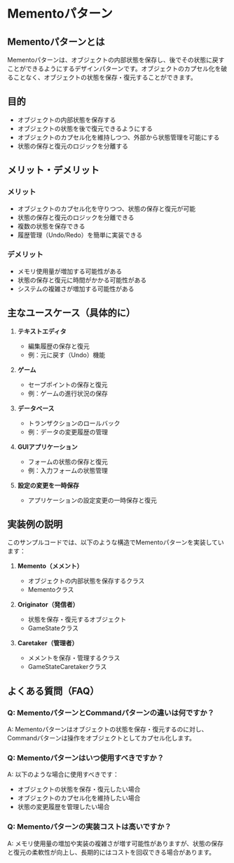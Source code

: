 # Mementoパターン

## Mementoパターンとは
Mementoパターンは、オブジェクトの内部状態を保存し、後でその状態に戻すことができるようにするデザインパターンです。オブジェクトのカプセル化を破ることなく、オブジェクトの状態を保存・復元することができます。

## 目的
- オブジェクトの内部状態を保存する
- オブジェクトの状態を後で復元できるようにする
-  オブジェクトのカプセル化を維持しつつ、外部から状態管理を可能にする
- 状態の保存と復元のロジックを分離する

## メリット・デメリット

### メリット
- オブジェクトのカプセル化を守りつつ、状態の保存と復元が可能
- 状態の保存と復元のロジックを分離できる
- 複数の状態を保存できる
- 履歴管理（Undo/Redo）を簡単に実装できる

### デメリット
- メモリ使用量が増加する可能性がある
- 状態の保存と復元に時間がかかる可能性がある
- システムの複雑さが増加する可能性がある

## 主なユースケース（具体的に）

1. **テキストエディタ**
   - 編集履歴の保存と復元
   - 例：元に戻す（Undo）機能

2. **ゲーム**
   - セーブポイントの保存と復元
   - 例：ゲームの進行状況の保存

3. **データベース**
   - トランザクションのロールバック
   - 例：データの変更履歴の管理

4. **GUIアプリケーション**
   - フォームの状態の保存と復元
   - 例：入力フォームの状態管理

5. **設定の変更を一時保存**
   - アプリケーションの設定変更の一時保存と復元

## 実装例の説明
このサンプルコードでは、以下のような構造でMementoパターンを実装しています：

1. **Memento（メメント）**
   - オブジェクトの内部状態を保存するクラス
   - Mementoクラス

2. **Originator（発信者）**
   - 状態を保存・復元するオブジェクト
   - GameStateクラス

3. **Caretaker（管理者）**
   - メメントを保存・管理するクラス
   - GameStateCaretakerクラス

## よくある質問（FAQ）

### Q: MementoパターンとCommandパターンの違いは何ですか？
A: Mementoパターンはオブジェクトの状態を保存・復元するのに対し、Commandパターンは操作をオブジェクトとしてカプセル化します。

### Q: Mementoパターンはいつ使用すべきですか？
A: 以下のような場合に使用すべきです：
- オブジェクトの状態を保存・復元したい場合
- オブジェクトのカプセル化を維持したい場合
- 状態の変更履歴を管理したい場合

### Q: Mementoパターンの実装コストは高いですか？
A: メモリ使用量の増加や実装の複雑さが増す可能性がありますが、状態の保存と復元の柔軟性が向上し、長期的にはコストを回収できる場合があります。 